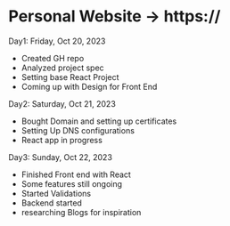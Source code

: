 # Personal Website -> https://

Day1: Friday, Oct 20, 2023

- Created GH repo
- Analyzed project spec
- Setting base React Project
- Coming up with Design for Front End

Day2: Saturday, Oct 21, 2023

- Bought Domain and setting up certificates
- Setting Up DNS configurations
- React app in progress

Day3: Sunday, Oct 22, 2023

- Finished Front end with React
- Some features still ongoing
- Started Validations
- Backend started
- researching Blogs for inspiration
